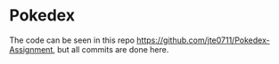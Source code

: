 # Pokedex

The code can be seen in this repo https://github.com/jte0711/Pokedex-Assignment, but all commits are done here. 
